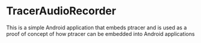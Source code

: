 # TracerAudioRecorder
This is a simple Android application that embeds ptracer and is used as a proof of concept of how ptracer can be embedded into Android applications
